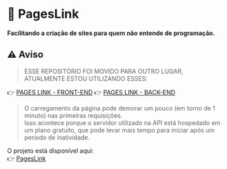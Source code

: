 <div>
  
# 🚀 PagesLink

**Facilitando a criação de sites para quem não entende de programação.**

## ⚠️ Aviso

> ESSE REPOSITÓRIO FOI MOVIDO PARA OUTRO LUGAR, ATUALMENTE ESTOU UTILIZANDO ESSES:

👉 [PAGES LINK - FRONT-END](https://github.com/PauloAdson/pageslink)
👉 [PAGES LINK - BACK-END](https://github.com/PauloAdson/pageslink-backend)

> O carregamento da página pode demorar um pouco (em torno de 1 minuto) nas primeiras requisições.  
> Isso acontece porque o servidor utilizado na API está hospedado em um plano gratuito, que pode levar mais tempo para iniciar após um período de inatividade.

O projeto está disponível aqui:  
👉 [PagesLink](https://pageslink.netlify.app/)

</div>
